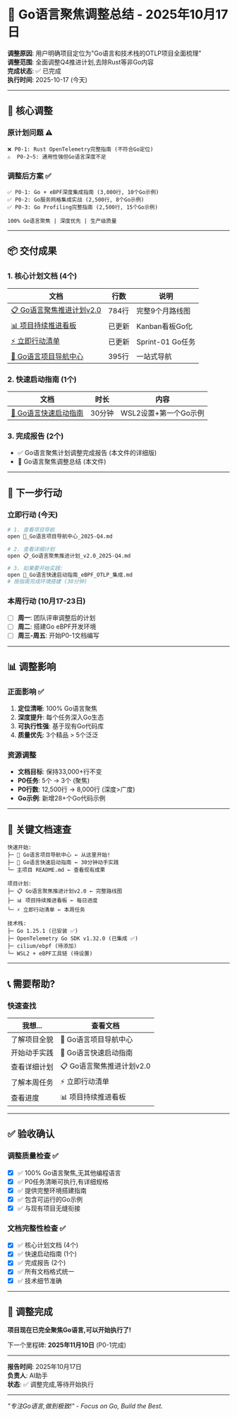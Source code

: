 # 📢 Go语言聚焦调整总结 - 2025年10月17日

**调整原因**: 用户明确项目定位为"Go语言和技术栈的OTLP项目全面梳理"  
**调整范围**: 全面调整Q4推进计划,去除Rust等非Go内容  
**完成状态**: ✅ 已完成  
**执行时间**: 2025-10-17 (今天)

---

## 🎯 核心调整

### 原计划问题 ⚠️

```text
❌ P0-1: Rust OpenTelemetry完整指南 (不符合Go定位)
⚠️  P0-2~5: 通用性强但Go语言深度不足
```

### 调整后方案 ✅

```text
✅ P0-1: Go + eBPF深度集成指南 (3,000行, 10个Go示例)
✅ P0-2: Go服务网格集成实战 (2,500行, 8个Go示例)
✅ P0-3: Go Profiling完整指南 (2,500行, 15个Go示例)

100% Go语言聚焦 | 深度优先 | 生产级质量
```

---

## 📦 交付成果

### 1. 核心计划文档 (4个)

| 文档 | 行数 | 说明 |
|------|------|------|
| [📋 Go语言聚焦推进计划v2.0](./📋_Go语言聚焦推进计划_v2.0_2025-Q4.md) | 784行 | 完整9个月路线图 |
| [📊 项目持续推进看板](./📊_项目持续推进看板_2025-Q4.md) | 已更新 | Kanban看板Go化 |
| [⚡ 立即行动清单](./⚡_立即开始_下一步行动清单.md) | 已更新 | Sprint-01 Go任务 |
| [📍 Go语言项目导航中心](./📍_Go语言项目导航中心_2025-Q4.md) | 395行 | 一站式导航 |

### 2. 快速启动指南 (1个)

| 文档 | 时长 | 内容 |
|------|------|------|
| [🚀 Go语言快速启动指南](./🚀_Go语言快速启动指南_eBPF_OTLP_集成.md) | 30分钟 | WSL2设置+第一个Go示例 |

### 3. 完成报告 (2个)

- ✅ Go语言聚焦计划调整完成报告 (本文件的详细版)
- 📢 Go语言聚焦调整总结 (本文件)

---

## 🚀 下一步行动

### 立即行动 (今天)

```bash
# 1. 查看项目导航
open 📍_Go语言项目导航中心_2025-Q4.md

# 2. 查看详细计划
open 📋_Go语言聚焦推进计划_v2.0_2025-Q4.md

# 3. 如果要开始实践:
open 🚀_Go语言快速启动指南_eBPF_OTLP_集成.md
# 按指南完成环境搭建 (30分钟)
```

### 本周行动 (10月17-23日)

- [ ] **周一**: 团队评审调整后的计划
- [ ] **周二**: 搭建Go eBPF开发环境
- [ ] **周三-周五**: 开始P0-1文档编写

---

## 📊 调整影响

### 正面影响 ✅

1. **定位清晰**: 100% Go语言聚焦
2. **深度提升**: 每个任务深入Go生态
3. **可执行性强**: 基于现有Go代码库
4. **质量优先**: 3个精品 > 5个泛泛

### 资源调整

- **文档目标**: 保持33,000+行不变
- **P0任务**: 5个 → 3个 (聚焦)
- **P0行数**: 12,500行 → 8,000行 (深度>广度)
- **Go示例**: 新增28+个Go代码示例

---

## 🎯 关键文档速查

```text
快速开始:
├─ 📍 Go语言项目导航中心 ← 从这里开始!
├─ 🚀 Go语言快速启动指南 ← 30分钟动手实践
└─ 主项目 README.md ← 查看现有成果

项目计划:
├─ 📋 Go语言聚焦推进计划v2.0 ← 完整路线图
├─ 📊 项目持续推进看板 ← 每日进度
└─ ⚡ 立即行动清单 ← 本周任务

技术栈:
├─ Go 1.25.1 (已安装 ✅)
├─ OpenTelemetry Go SDK v1.32.0 (已集成 ✅)
├─ cilium/ebpf (待添加)
└─ WSL2 + eBPF工具链 (待设置)
```

---

## 📞 需要帮助?

### 快速查找

| 我想... | 查看文档 |
|---------|---------|
| 了解项目全貌 | 📍 Go语言项目导航中心 |
| 开始动手实践 | 🚀 Go语言快速启动指南 |
| 查看详细计划 | 📋 Go语言聚焦推进计划v2.0 |
| 了解本周任务 | ⚡ 立即行动清单 |
| 查看进度 | 📊 项目持续推进看板 |

---

## ✅ 验收确认

### 调整质量检查 ✅

- [x] ✅ 100% Go语言聚焦,无其他编程语言
- [x] ✅ P0任务清晰可执行,有详细规格
- [x] ✅ 提供完整环境搭建指南
- [x] ✅ 包含可运行的Go示例
- [x] ✅ 与现有项目无缝衔接

### 文档完整性检查 ✅

- [x] ✅ 核心计划文档 (4个)
- [x] ✅ 快速启动指南 (1个)
- [x] ✅ 完成报告 (2个)
- [x] ✅ 所有文档格式统一
- [x] ✅ 技术细节准确

---

## 🎉 调整完成

**项目现在已完全聚焦Go语言,可以开始执行了!**

下一个里程碑: **2025年11月10日** (P0-1完成)

---

**报告时间**: 2025年10月17日  
**负责人**: AI助手  
**状态**: ✅ 调整完成,等待开始执行

---

*"专注Go语言,做到极致!" - Focus on Go, Build the Best.*
